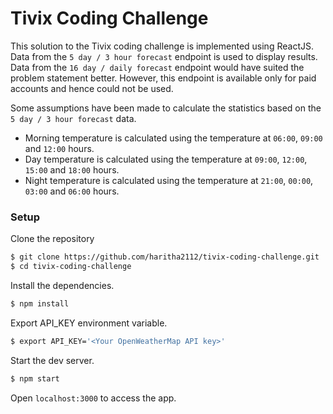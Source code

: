 # Tivix Coding Challenge

This solution to the Tivix coding challenge is implemented using ReactJS. Data from the ```5 day / 3 hour forecast``` endpoint is used to display results. Data from the ```16 day / daily forecast``` endpoint would have suited the problem statement better. However, this endpoint is available only for paid accounts and hence could not be used.

Some assumptions have been made to calculate the statistics based on the ```5 day / 3 hour forecast``` data.
- Morning temperature is calculated using the temperature at ```06:00```, ```09:00``` and ```12:00``` hours.
- Day temperature is calculated using the temperature at ```09:00```, ```12:00```, ```15:00``` and ```18:00``` hours.
- Night temperature is calculated using the temperature at ```21:00```, ```00:00```, ```03:00``` and ```06:00``` hours.

### Setup
Clone the repository
```sh
$ git clone https://github.com/haritha2112/tivix-coding-challenge.git
$ cd tivix-coding-challenge
```
Install the dependencies.
```sh
$ npm install
```
Export API_KEY environment variable.
```sh
$ export API_KEY='<Your OpenWeatherMap API key>'
```
Start the dev server.
```sh
$ npm start
```
Open ```localhost:3000``` to access the app.
